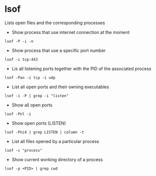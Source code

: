 # lsof

Lists open files and the corresponding processes

* Show process that use internet connection at the moment
```
lsof -P -i -n
```

* Show process that use a specific port number
```
lsof -i tcp:443
```

* Lis all listening ports together with the PID of the associated process
```
lsof -Pan -i tcp -i udp
```

* List all open ports and their owning executables
```
lsof -i -P | grep -i "listen"
```

* Show all open ports
```
lsof -Pnl -i
```

* Show open ports (LISTEN)
```
lsof -Pni4 | grep LISTEN | column -t
```

* List all files opened by a particular process
```
lsof -c "process"
```

* Show current working directory of a process
```
lsof -p <PID> | grep cwd
```

